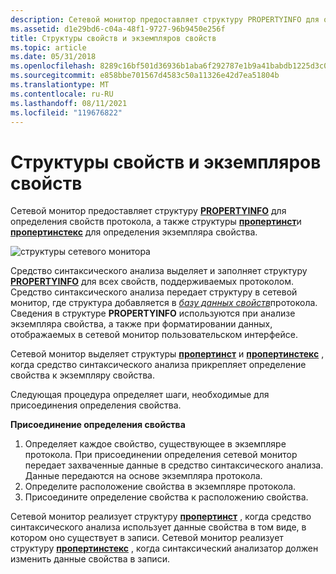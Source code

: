 ```yaml
---
description: Сетевой монитор предоставляет структуру PROPERTYINFO для определения свойств протокола, а также структуры ПРОПЕРТИНСТ и ПРОПЕРТИНСТЕКС для определения экземпляра свойства.
ms.assetid: d1e29bd6-c04a-48f1-9727-96b9450e256f
title: Структуры свойств и экземпляров свойств
ms.topic: article
ms.date: 05/31/2018
ms.openlocfilehash: 8289c16bf501d36936b1aba6f292787e1b9a41babdb1225d3c0d53885c0ba31a
ms.sourcegitcommit: e858bbe701567d4583c50a11326e42d7ea51804b
ms.translationtype: MT
ms.contentlocale: ru-RU
ms.lasthandoff: 08/11/2021
ms.locfileid: "119676822"
---
```

# <a name="property-definition-and-property-instance-structures"></a>Структуры свойств и экземпляров свойств

Сетевой монитор предоставляет структуру [**PROPERTYINFO**](propertyinfo.md) для определения свойств протокола, а также структуры [**пропертинст**](propertyinst.md)и [**пропертинстекс**](propertyinstex.md) для определения экземпляра свойства.

![структуры сетевого монитора](images/property1.png)

Средство синтаксического анализа выделяет и заполняет структуру [**PROPERTYINFO**](propertyinfo.md) для всех свойств, поддерживаемых протоколом. Средство синтаксического анализа передает структуру в сетевой монитор, где структура добавляется в [*базу данных свойств*](p.md)протокола. Сведения в структуре **PROPERTYINFO** используются при анализе экземпляра свойства, а также при форматировании данных, отображаемых в сетевой монитор пользовательском интерфейсе.

Сетевой монитор выделяет структуры [**пропертинст**](propertyinst.md) и [**пропертинстекс**](propertyinstex.md) , когда средство синтаксического анализа прикрепляет определение свойства к экземпляру свойства.

Следующая процедура определяет шаги, необходимые для присоединения определения свойства.

**Присоединение определения свойства**

1.  Определяет каждое свойство, существующее в экземпляре протокола. При присоединении определения сетевой монитор передает захваченные данные в средство синтаксического анализа. Данные передаются на основе экземпляра протокола.
2.  Определите расположение свойства в экземпляре протокола.
3.  Присоедините определение свойства к расположению свойства.

Сетевой монитор реализует структуру [**пропертинст**](propertyinst.md) , когда средство синтаксического анализа использует данные свойства в том виде, в котором оно существует в записи. Сетевой монитор реализует структуру [**пропертинстекс**](propertyinstex.md) , когда синтаксический анализатор должен изменить данные свойства в записи.

 

 



